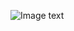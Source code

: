 ![Image text](https://github.com/Ramapascual/Grupo_4_Trabajo_Final/blob/main/documentos/dise%C3%B1o/Home.png)
